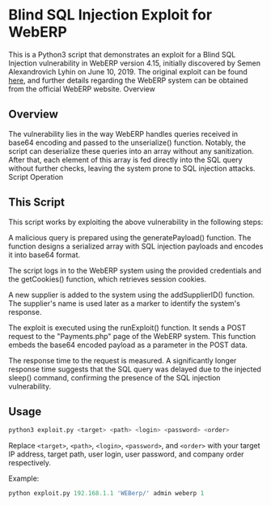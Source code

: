 # Blind SQL Injection Exploit for WebERP

This is a Python3 script that demonstrates an exploit for a Blind SQL Injection vulnerability in WebERP version 4.15, initially discovered by Semen Alexandrovich Lyhin on June 10, 2019. The original exploit can be found [here](https://www.exploit-db.com/exploits/47013), and further details regarding the WebERP system can be obtained from the official WebERP website.
Overview

## Overview

The vulnerability lies in the way WebERP handles queries received in base64 encoding and passed to the unserialize() function. Notably, the script can deserialize these queries into an array without any sanitization. After that, each element of this array is fed directly into the SQL query without further checks, leaving the system prone to SQL injection attacks.
Script Operation

## This Script

This script works by exploiting the above vulnerability in the following steps:

A malicious query is prepared using the generatePayload() function. The function designs a serialized array with SQL injection payloads and encodes it into base64 format.

The script logs in to the WebERP system using the provided credentials and the getCookies() function, which retrieves session cookies.

A new supplier is added to the system using the addSupplierID() function. The supplier's name is used later as a marker to identify the system's response.

The exploit is executed using the runExploit() function. It sends a POST request to the "Payments.php" page of the WebERP system. This function embeds the base64 encoded payload as a parameter in the POST data.

The response time to the request is measured. A significantly longer response time suggests that the SQL query was delayed due to the injected sleep() command, confirming the presence of the SQL injection vulnerability.
    
## Usage

```python
python3 exploit.py <target> <path> <login> <password> <order>
```

Replace `<target>`, `<path>`, `<login>`, `<password>`, and `<order>` with your target IP address, target path, user login, user password, and company order respectively.

Example:

```python
python exploit.py 192.168.1.1 'WEBerp/' admin weberp 1
```
